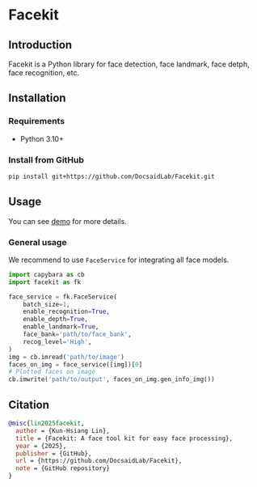 # Facekit

## Introduction

Facekit is a Python library for face detection, face landmark, face detph, face recognition, etc.

## Installation

### Requirements

- Python 3.10+

### Install from GitHub

```bash
pip install git+https://github.com/DocsaidLab/Facekit.git
```

## Usage

You can see [demo](demo) for more details.

### General usage

We recommend to use `FaceService` for integrating all face models.

```python
import capybara as cb
import facekit as fk

face_service = fk.FaceService(
    batch_size=1,
    enable_recognition=True,
    enable_depth=True,
    enable_landmark=True,
    face_bank='path/to/face_bank',
    recog_level='High',
)
img = cb.imread('path/to/image')
faces_on_img = face_service([img])[0]
# Plotted faces on image
cb.imwrite('path/to/output', faces_on_img.gen_info_img())
```

## Citation

```bibtex
@misc{lin2025facekit,
  author = {Kun-Hsiang Lin},
  title = {Facekit: A face tool kit for easy face processing},
  year = {2025},
  publisher = {GitHub},
  url = {https://github.com/DocsaidLab/Facekit},
  note = {GitHub repository}
}
```

